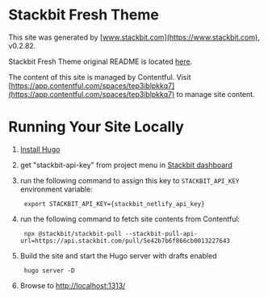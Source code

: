 # Stackbit Fresh Theme

This site was generated by [www.stackbit.com](https://www.stackbit.com), v0.2.82.

Stackbit Fresh Theme original README is located [here](./README.theme.md).

The content of this site is managed by Contentful. Visit [https://app.contentful.com/spaces/tep3iblpkkq7](https://app.contentful.com/spaces/tep3iblpkkq7) to manage site content.

# Running Your Site Locally

1. [Install Hugo](https://gohugo.io/getting-started/quick-start/#step-1-install-hugo)

1. get "stackbit-api-key" from project menu in [Stackbit dashboard](https://app.stackbit.com/dashboard)

1. run the following command to assign this key to `STACKBIT_API_KEY` environment variable:

        export STACKBIT_API_KEY={stackbit_netlify_api_key}

1. run the following command to fetch site contents from Contentful:

        npx @stackbit/stackbit-pull --stackbit-pull-api-url=https://api.stackbit.com/pull/5e42b7b6f866cb0013227643

1. Build the site and start the Hugo server with drafts enabled

        hugo server -D

1. Browse to [http://localhost:1313/](http://localhost:1313/)
